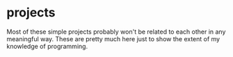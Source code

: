 # projects
Most of these simple projects probably won't be related to each other in any meaningful way.
These are pretty much here just to show the extent of my knowledge of programming.
